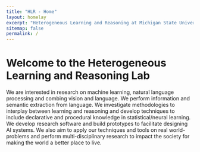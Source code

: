 ```yaml
---
title: "HLR - Home"
layout: homelay
excerpt: "Heterogeneous Learning and Reasoning at Michigan State University."
sitemap: false
permalink: /
---
```


# Welcome to the Heterogeneous Learning and Reasoning Lab

We are interested in research on machine learning, natural language processing and combing vision and language. We perform information and semantic extraction from language. We investigate methodologies to interplay between learning and reasoning and develop techniques to include declarative and procedural knowledge in statistical/neural learning. We develop research software and build prototypes to facilitate designing AI systems. We also aim to apply our techniques and tools on real world-problems and perform multi-disciplinary research to impact the society for making the world a better place to live.